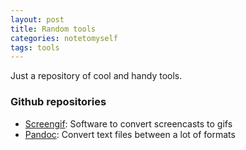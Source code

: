 ```yaml
---
layout: post
title: Random tools
categories: notetomyself
tags: tools
---
```


Just a repository of cool and handy tools.



### Github repositories
- [Screengif](https://github.com/dergachev/screengif): Software to convert screencasts to gifs
- [Pandoc](https://github.com/jgm/pandoc): Convert text files between a lot of formats